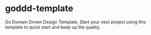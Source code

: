 # goddd-template
Go Domain Driven Design Template, Start your next project using this template to quick start and keep up the quality.
